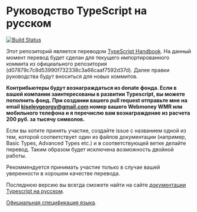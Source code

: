 # Руководство TypeScript на русском

[![Build Status](https://travis-ci.org/Microsoft/TypeScript-Handbook.svg)](https://travis-ci.org/Microsoft/TypeScript-Handbook)

Этот репозиторий является переводом [TypeScript Handbook](https://github.com/Microsoft/TypeScript-Handbook).
На данный момент перевод будет сделан для текущего импортированного коммита из официального репозитория (d07879c7c8d53990f732338c3a66caaf7592d37d).
Далее правки руководства будут вноситься для новых коммитов.


**Контрибьютеры будут вознаграждаться из donate фонда. Если в вашей компании заинтересованы в развитии Typescript, вы можете пополнить фонд. При создании вашего pull request отправьте мне на email kiselevgeorgy@gmail.com номер вашего Webmoney WMR или мобильного телефона и я перечислю вам вознаграждение из расчета 200 руб. за тысячу символов.**

Если вы хотите принять участие, создайте issue с названием одной из тем, которой соответствует один из файлов документации (например, Basic Types, Advanced Types etc.) и в соответствующей ветке делайте перевод. Таким образом будет исключена возможность двойной работы.

Рекоммендуется принимать участие только в случае вашей уверенности в хорошем качестве перевода.

Последнюю версию вы всегда сможете найти на сайте [документации Typescript на русском](http://typescript-lang.ru).



[Официальная спецификация языка](https://github.com/Microsoft/TypeScript/blob/master/doc/spec.md).
